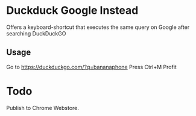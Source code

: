 # Duckduck Google Instead
Offers a keyboard-shortcut that executes the same query on Google after searching DuckDuckGO


## Usage
Go to https://duckduckgo.com/?q=bananaphone
Press Ctrl+M
Profit

# Todo
Publish to Chrome Webstore.